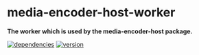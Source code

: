 # media-encoder-host-worker

**The worker which is used by the media-encoder-host package.**

[![dependencies](https://img.shields.io/david/chrisguttandin/media-encoder-host-worker.svg?style=flat-square)](https://www.npmjs.com/package/media-encoder-host-worker)
[![version](https://img.shields.io/npm/v/media-encoder-host-worker.svg?style=flat-square)](https://www.npmjs.com/package/media-encoder-host-worker)
